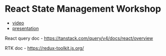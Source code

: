 # React State Management Workshop

- [video](https://drive.google.com/file/d/1KDBzz6K14XVSyqZx0srXZpr9Tlntaqov/view?usp=sharing)
- [presentation](https://docs.google.com/presentation/d/1lyJgxzJcVZcle1-dmgKMQQLganV58icq/edit?usp=sharing&ouid=104133978948758789076&rtpof=true&sd=true)

React query doc - https://tanstack.com/query/v4/docs/react/overview

RTK doc - https://redux-toolkit.js.org/
